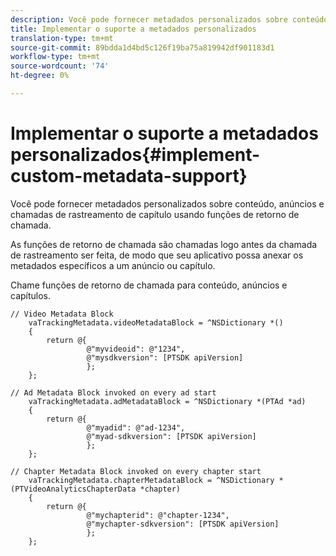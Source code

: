 ```yaml
---
description: Você pode fornecer metadados personalizados sobre conteúdo, anúncios e chamadas de rastreamento de capítulo usando funções de retorno de chamada.
title: Implementar o suporte a metadados personalizados
translation-type: tm+mt
source-git-commit: 89bdda1d4bd5c126f19ba75a819942df901183d1
workflow-type: tm+mt
source-wordcount: '74'
ht-degree: 0%

---
```



# Implementar o suporte a metadados personalizados{#implement-custom-metadata-support}

Você pode fornecer metadados personalizados sobre conteúdo, anúncios e chamadas de rastreamento de capítulo usando funções de retorno de chamada.

As funções de retorno de chamada são chamadas logo antes da chamada de rastreamento ser feita, de modo que seu aplicativo possa anexar os metadados específicos a um anúncio ou capítulo.

Chame funções de retorno de chamada para conteúdo, anúncios e capítulos.

```
// Video Metadata Block 
    vaTrackingMetadata.videoMetadataBlock = ^NSDictionary *() 
    { 
        return @{ 
                 @"myvideoid": @"1234", 
                 @"mysdkversion": [PTSDK apiVersion] 
                 }; 
    }; 
      
// Ad Metadata Block invoked on every ad start 
    vaTrackingMetadata.adMetadataBlock = ^NSDictionary *(PTAd *ad) 
    { 
        return @{ 
                 @"myadid": @"ad-1234", 
                 @"myad-sdkversion": [PTSDK apiVersion] 
                 }; 
    }; 
      
// Chapter Metadata Block invoked on every chapter start 
    vaTrackingMetadata.chapterMetadataBlock = ^NSDictionary *(PTVideoAnalyticsChapterData *chapter) 
    { 
        return @{ 
                 @"mychapterid": @"chapter-1234", 
                 @"mychapter-sdkversion": [PTSDK apiVersion] 
                 }; 
    };
```

